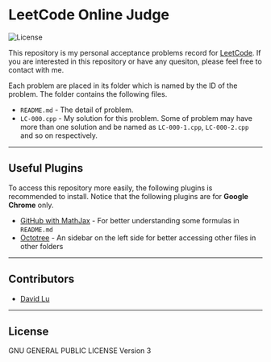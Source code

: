# LeetCode Online Judge

![License](https://img.shields.io/badge/Licence-GPL3.0-blue.svg?&longCache=true&style=for-the-badge)

This repository is my personal acceptance problems record for [LeetCode](https://leetcode.com/problemset/all/). If you are interested in this repository or have any quesiton, please feel free to contact with me.

Each problem are placed in its folder which is named by the ID of the problem. The folder contains the following files.
* `README.md` - The detail of problem.
* `LC-000.cpp` - My solution for this problem. Some of problem may have more than one solution and be named as `LC-000-1.cpp`, `LC-000-2.cpp` and so on respectively.

---
## Useful Plugins

To access this repository more easily, the following plugins is recommended to install. Notice that the following plugins are for **Google Chrome** only.
* [GitHub with MathJax](https://chrome.google.com/webstore/detail/github-with-mathjax/ioemnmodlmafdkllaclgeombjnmnbima?utm_source=chrome-ntp-icon) - For better understanding some formulas in `README.md`
* [Octotree](https://chrome.google.com/webstore/detail/octotree/bkhaagjahfmjljalopjnoealnfndnagc?utm_source=chrome-ntp-icon) - An sidebar on the left side for better accessing other files in other folders

---
## Contributors

* [David Lu](https://github.com/yungshenglu)

---
## License

GNU GENERAL PUBLIC LICENSE Version 3